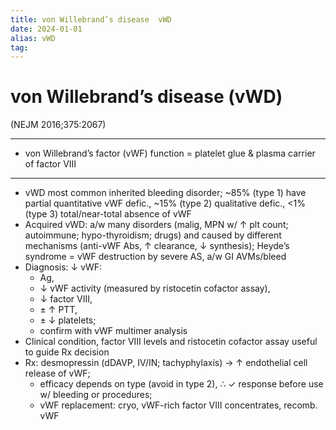 ```yaml
---
title: von Willebrand’s disease  vWD
date: 2024-01-01
alias: vWD
tag:
---
```


# von Willebrand’s disease (vWD)

(NEJM 2016;375:2067)

---

- von Willebrand’s factor (vWF) function = platelet glue & plasma carrier of factor VIII

---

- vWD most common inherited bleeding disorder; ~85% (type 1) have partial quantitative vWF defic., ~15% (type 2) qualitative defic., <1% (type 3) total/near-total absence of vWF
- Acquired vWD: a/w many disorders (malig, MPN w/ ↑ plt count; autoimmune; hypo-thyroidism; drugs) and caused by different mechanisms (anti-vWF Abs, ↑ clearance, ↓ synthesis); Heyde’s syndrome = vWF destruction by severe AS, a/w GI AVMs/bleed
- Diagnosis: ↓ vWF:
  - Ag,
  - ↓ vWF activity (measured by ristocetin cofactor assay),
  - ↓ factor VIII,
  - ± ↑ PTT,
  - ± ↓ platelets;
  - confirm with vWF multimer analysis
- Clinical condition, factor VIII levels and ristocetin cofactor assay useful to guide Rx decision
- Rx: desmopressin (dDAVP, IV/IN; tachyphylaxis) → ↑ endothelial cell release of vWF;
  - efficacy depends on type (avoid in type 2), ∴ ✓ response before use w/ bleeding or procedures;
  - vWF replacement: cryo, vWF-rich factor VIII concentrates, recomb. vWF
